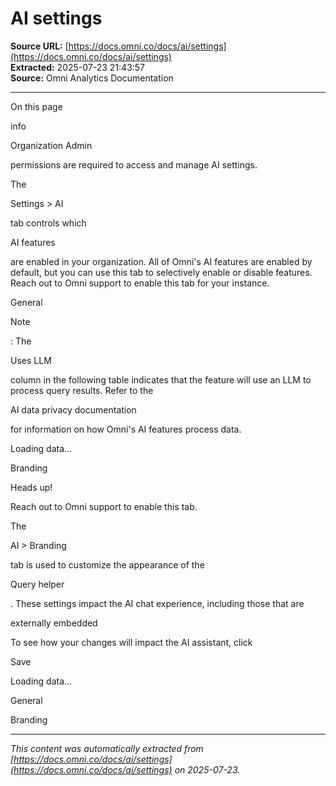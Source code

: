 # AI settings

**Source URL:** [https://docs.omni.co/docs/ai/settings](https://docs.omni.co/docs/ai/settings)  
**Extracted:** 2025-07-23 21:43:57  
**Source:** Omni Analytics Documentation

---

On this page

info

Organization Admin

permissions are required to access and manage AI settings.

The

Settings > AI

tab controls which

AI features

are enabled in your organization. All of Omni's AI features are enabled by default, but you can use this tab to selectively enable or disable features. Reach out to Omni support to enable this tab for your instance.

General

Note

: The

Uses LLM

column in the following table indicates that the feature will use an LLM to process query results. Refer to the

AI data privacy documentation

for information on how Omni's AI features process data.

Loading data...

Branding

Heads up!

Reach out to Omni support to enable this tab.

The

AI > Branding

tab is used to customize the appearance of the

Query helper

. These settings impact the AI chat experience, including those that are

externally embedded

To see how your changes will impact the AI assistant, click

Save

Loading data...

General

Branding

---

*This content was automatically extracted from [https://docs.omni.co/docs/ai/settings](https://docs.omni.co/docs/ai/settings) on 2025-07-23.*
